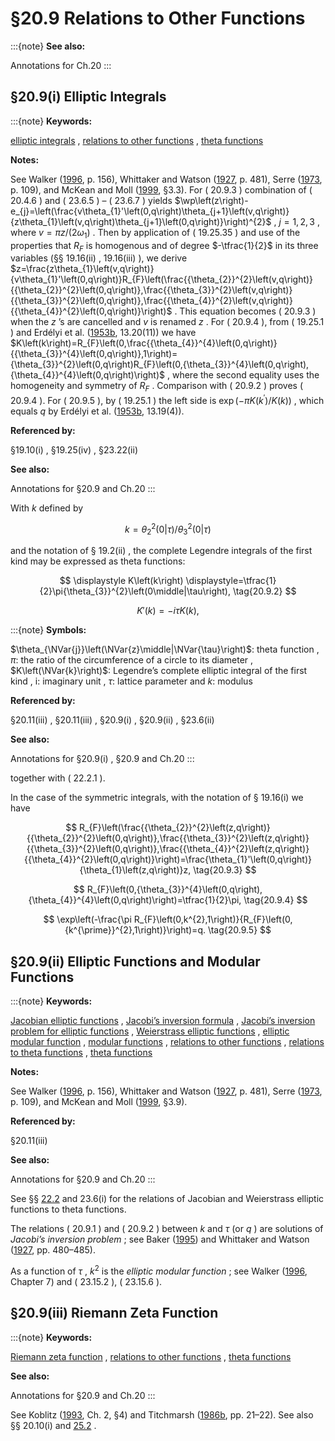 # §20.9 Relations to Other Functions

:::{note}
**See also:**

Annotations for Ch.20
:::


## §20.9(i) Elliptic Integrals

:::{note}
**Keywords:**

[elliptic integrals](http://dlmf.nist.gov/search/search?q=elliptic%20integrals) , [relations to other functions](http://dlmf.nist.gov/search/search?q=relations%20to%20other%20functions) , [theta functions](http://dlmf.nist.gov/search/search?q=theta%20functions)

**Notes:**

See Walker ([1996](./bib/W.html#bib2359 "Elliptic Functions. A Constructive Approach"), p. 156), Whittaker and Watson ([1927](./bib/W.html#bib2404 "A Course of Modern Analysis"), p. 481), Serre ([1973](./bib/S.html#bib2047 "A Course in Arithmetic"), p. 109), and McKean and Moll ([1999](./bib/M.html#bib1582 "Elliptic Curves"), §3.3). For ( 20.9.3 ) combination of ( 20.4.6 ) and ( 23.6.5 ) – ( 23.6.7 ) yields $\wp\left(z\right)-e_{j}=\left(\frac{v\theta_{1}'\left(0,q\right)\theta_{j+1}\left(v,q\right)}{z\theta_{1}\left(v,q\right)\theta_{j+1}\left(0,q\right)}\right)^{2}$ , $j=1,2,3$ , where $v=\pi z/(2\omega_{1})$ . Then by application of ( 19.25.35 ) and use of the properties that $R_{F}$ is homogenous and of degree $-\tfrac{1}{2}$ in its three variables (§§ 19.16(ii) , 19.16(iii) ), we derive $z=\frac{z\theta_{1}\left(v,q\right)}{v\theta_{1}'\left(0,q\right)}R_{F}\left(\frac{{\theta_{2}}^{2}\left(v,q\right)}{{\theta_{2}}^{2}\left(0,q\right)},\frac{{\theta_{3}}^{2}\left(v,q\right)}{{\theta_{3}}^{2}\left(0,q\right)},\frac{{\theta_{4}}^{2}\left(v,q\right)}{{\theta_{4}}^{2}\left(0,q\right)}\right)$ . This equation becomes ( 20.9.3 ) when the $z$ ’s are cancelled and $v$ is renamed $z$ . For ( 20.9.4 ), from ( 19.25.1 ) and Erdélyi et al. ([1953b](./bib/E.html#bib752 "Higher Transcendental Functions. Vol. II"), 13.20(11)) we have $K\left(k\right)=R_{F}\left(0,\frac{{\theta_{4}}^{4}\left(0,q\right)}{{\theta_{3}}^{4}\left(0,q\right)},1\right)={\theta_{3}}^{2}\left(0,q\right)R_{F}\left(0,{\theta_{3}}^{4}\left(0,q\right),{\theta_{4}}^{4}\left(0,q\right)\right)$ , where the second equality uses the homogeneity and symmetry of $R_{F}$ . Comparison with ( 20.9.2 ) proves ( 20.9.4 ). For ( 20.9.5 ), by ( 19.25.1 ) the left side is $\exp\left(-\pi K\left(k^{\prime}\right)/K\left(k\right)\right)$ , which equals $q$ by Erdélyi et al. ([1953b](./bib/E.html#bib752 "Higher Transcendental Functions. Vol. II"), 13.19(4)).

**Referenced by:**

§19.10(i) , §19.25(iv) , §23.22(ii)

**See also:**

Annotations for §20.9 and Ch.20
:::

With $k$ defined by


<a id="E1"></a>
$$
k={\theta_{2}}^{2}\left(0\middle|\tau\right)/{\theta_{3}}^{2}\left(0\middle|\tau\right) \tag{20.9.1}
$$

and the notation of § 19.2(ii) , the complete Legendre integrals of the first kind may be expressed as theta functions:

<a id="E2"></a>

<a id="Ex1"></a>
$$
\displaystyle K\left(k\right) \displaystyle=\tfrac{1}{2}\pi{\theta_{3}}^{2}\left(0\middle|\tau\right), \tag{20.9.2}
$$

<a id="Ex2"></a>
$$
\displaystyle K'\left(k\right) \displaystyle=-i\tau K\left(k\right),
$$

:::{note}
**Symbols:**

$\theta_{\NVar{j}}\left(\NVar{z}\middle|\NVar{\tau}\right)$: theta function , $\pi$: the ratio of the circumference of a circle to its diameter , $K\left(\NVar{k}\right)$: Legendre’s complete elliptic integral of the first kind , $\mathrm{i}$: imaginary unit , $\tau$: lattice parameter and $k$: modulus

**Referenced by:**

§20.11(iii) , §20.11(iii) , §20.9(i) , §20.9(ii) , §23.6(ii)

**See also:**

Annotations for §20.9(i) , §20.9 and Ch.20
:::

together with ( 22.2.1 ).

In the case of the symmetric integrals, with the notation of § 19.16(i) we have


<a id="E3"></a>
$$
R_{F}\left(\frac{{\theta_{2}}^{2}\left(z,q\right)}{{\theta_{2}}^{2}\left(0,q\right)},\frac{{\theta_{3}}^{2}\left(z,q\right)}{{\theta_{3}}^{2}\left(0,q\right)},\frac{{\theta_{4}}^{2}\left(z,q\right)}{{\theta_{4}}^{2}\left(0,q\right)}\right)=\frac{\theta_{1}'\left(0,q\right)}{\theta_{1}\left(z,q\right)}z, \tag{20.9.3}
$$


<a id="E4"></a>
$$
R_{F}\left(0,{\theta_{3}}^{4}\left(0,q\right),{\theta_{4}}^{4}\left(0,q\right)\right)=\tfrac{1}{2}\pi, \tag{20.9.4}
$$


<a id="E5"></a>
$$
\exp\left(-\frac{\pi R_{F}\left(0,k^{2},1\right)}{R_{F}\left(0,{k^{\prime}}^{2},1\right)}\right)=q. \tag{20.9.5}
$$


## §20.9(ii) Elliptic Functions and Modular Functions

:::{note}
**Keywords:**

[Jacobian elliptic functions](http://dlmf.nist.gov/search/search?q=Jacobian%20elliptic%20functions) , [Jacobi’s inversion formula](http://dlmf.nist.gov/search/search?q=Jacobi%20inversion%20formula) , [Jacobi’s inversion problem for elliptic functions](http://dlmf.nist.gov/search/search?q=Jacobi%20inversion%20problem%20for%20elliptic%20functions) , [Weierstrass elliptic functions](http://dlmf.nist.gov/search/search?q=Weierstrass%20elliptic%20functions) , [elliptic modular function](http://dlmf.nist.gov/search/search?q=elliptic%20modular%20function) , [modular functions](http://dlmf.nist.gov/search/search?q=modular%20functions) , [relations to other functions](http://dlmf.nist.gov/search/search?q=relations%20to%20other%20functions) , [relations to theta functions](http://dlmf.nist.gov/search/search?q=relations%20to%20theta%20functions) , [theta functions](http://dlmf.nist.gov/search/search?q=theta%20functions)

**Notes:**

See Walker ([1996](./bib/W.html#bib2359 "Elliptic Functions. A Constructive Approach"), p. 156), Whittaker and Watson ([1927](./bib/W.html#bib2404 "A Course of Modern Analysis"), p. 481), Serre ([1973](./bib/S.html#bib2047 "A Course in Arithmetic"), p. 109), and McKean and Moll ([1999](./bib/M.html#bib1582 "Elliptic Curves"), §3.9).

**Referenced by:**

§20.11(iii)

**See also:**

Annotations for §20.9 and Ch.20
:::

See §§ [22.2](./22.2.md "§22.2 Definitions ‣ Properties ‣ Chapter 22 Jacobian Elliptic Functions") and 23.6(i) for the relations of Jacobian and Weierstrass elliptic functions to theta functions.

The relations ( 20.9.1 ) and ( 20.9.2 ) between $k$ and $\tau$ (or $q$ ) are solutions of *Jacobi’s inversion problem* ; see Baker ([1995](./bib/B.html#bib178 "Abelian Functions: Abel’s Theorem and the Allied Theory of Theta Functions")) and Whittaker and Watson ([1927](./bib/W.html#bib2404 "A Course of Modern Analysis"), pp. 480–485).

As a function of $\tau$ , $k^{2}$ is the *elliptic modular function* ; see Walker ([1996](./bib/W.html#bib2359 "Elliptic Functions. A Constructive Approach"), Chapter 7) and ( 23.15.2 ), ( 23.15.6 ).


## §20.9(iii) Riemann Zeta Function

:::{note}
**Keywords:**

[Riemann zeta function](http://dlmf.nist.gov/search/search?q=Riemann%20zeta%20function) , [relations to other functions](http://dlmf.nist.gov/search/search?q=relations%20to%20other%20functions) , [theta functions](http://dlmf.nist.gov/search/search?q=theta%20functions)

**See also:**

Annotations for §20.9 and Ch.20
:::

See Koblitz ([1993](./bib/K.html#bib1299 "Introduction to Elliptic Curves and Modular Forms"), Ch. 2, §4) and Titchmarsh ([1986b](./bib/T.html#bib2255 "The Theory of the Riemann Zeta-Function"), pp. 21–22). See also §§ 20.10(i) and [25.2](./25.2.md "§25.2 Definition and Expansions ‣ Riemann Zeta Function ‣ Chapter 25 Zeta and Related Functions") .
